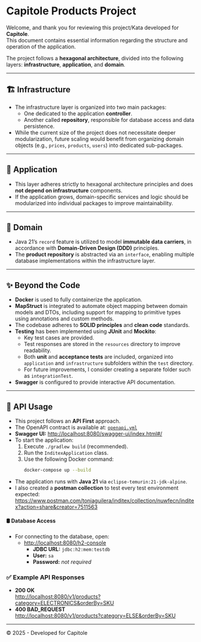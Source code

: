 # Capitole Products Project

Welcome, and thank you for reviewing this project/Kata developed for **Capitole**.  
This document contains essential information regarding the structure and operation of the application.

The project follows a **hexagonal architecture**, divided into the following layers: **infrastructure**,
**application**, and **domain**.

---

## 🏗️ Infrastructure

- The infrastructure layer is organized into two main packages:
    - One dedicated to the application **controller**.
    - Another called **repository**, responsible for database access and data persistence.
- While the current size of the project does not necessitate deeper modularization, future scaling would benefit from
  organizing domain objects (e.g., `prices`, `products`, `users`) into dedicated sub-packages.

---

## 🚆 Application

- This layer adheres strictly to hexagonal architecture principles and does **not depend on infrastructure** components.
- If the application grows, domain-specific services and logic should be modularized into individual packages to improve
  maintainability.

---

## 🧬 Domain

- Java 21’s `record` feature is utilized to model **immutable data carriers**, in accordance with **Domain-Driven
  Design (DDD)** principles.
- The **product repository** is abstracted via an `interface`, enabling multiple database implementations within the
  infrastructure layer.

---

## ✨ Beyond the Code

- **Docker** is used to fully containerize the application.
- **MapStruct** is integrated to automate object mapping between domain models and DTOs, including support for mapping
  to primitive types using annotations and custom methods.
- The codebase adheres to **SOLID principles** and **clean code** standards.
- **Testing** has been implemented using **JUnit** and **Mockito**:
    - Key test cases are provided.
    - Test responses are stored in the `resources` directory to improve readability.
    - Both **unit** and **acceptance tests** are included, organized into `application` and `infrastructure` subfolders
      within the `test` directory.
    - For future improvements, I consider creating a separate folder such as `integrationTest`.
- **Swagger** is configured to provide interactive API documentation.

---

## 🚀 API Usage

- This project follows an **API First** approach.
- The OpenAPI contract is available at: [`openapi.yml`](src/main/resources/openapi.yml)
- **Swagger UI:** [http://localhost:8080/swagger-ui/index.html#/](http://localhost:8080/swagger-ui/index.html#/)
- To start the application:
    1. Execute `./gradlew build` (recommended).
    2. Run the `InditexApplication` class.
    3. Use the following Docker command:
       ```bash
       docker-compose up --build
       ```
- The application runs with **Java 21** via `eclipse-temurin:21-jdk-alpine`.
- I also created a **postman collection** to test every test environment
  expected: https://www.postman.com/toniaguilera/inditex/collection/nuwfecn/inditex?action=share&creator=7511563

#### 🛢️ Database Access

- For connecting to the database, open:
    - [http://localhost:8080/h2-console](http://localhost:8080/h2-console)
        - **JDBC URL:** `jdbc:h2:mem:testdb`
        - **User:** `sa`
        - **Password:** _not required_

### ✅ Example API Responses

- **200 OK**  
  [http://localhost:8080/v1/products?category=ELECTRONICS&orderBy=SKU](http://localhost:8080/v1/prices?applicationDate=2020-06-14T15%3A00%3A00&productId=35455&brandId=1)
- **400 BAD_REQUEST**  
  [http://localhost:8080/v1/products?category=ELSE&orderBy=SKU](http://localhost:8080/v1/prices?applicationDate=2020-06-14T15%3A00%3A00&productId=aab&brandId=1)

---

© 2025 - Developed for Capitole
